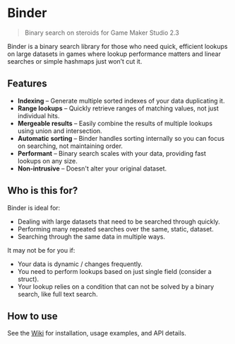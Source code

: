 # Binder

> Binary search on steroids for Game Maker Studio 2.3

Binder is a binary search library for those who need quick, efficient lookups on large datasets in games where lookup performance matters and linear searches or simple hashmaps just won’t cut it.


## Features

- **Indexing** – Generate multiple sorted indexes of your data duplicating it.
- **Range lookups** – Quickly retrieve ranges of matching values, not just individual hits.
- **Mergeable results** – Easily combine the results of multiple lookups using union and intersection.
- **Automatic sorting** – Binder handles sorting internally so you can focus on searching, not maintaining order.
- **Performant** – Binary search scales with your data, providing fast lookups on any size.
- **Non-intrusive** – Doesn't alter your original dataset.


## Who is this for?

Binder is ideal for:

- Dealing with large datasets that need to be searched through quickly.
- Performing many repeated searches over the same, static, dataset.
- Searching through the same data in multiple ways.

It may not be for you if:

- Your data is dynamic / changes frequently.
- You need to perform lookups based on just single field (consider a struct).
- Your lookup relies on a condition that can not be solved by a binary search, like full text search.


## How to use

See the [Wiki](https://github.com/homunculus84/binder/wiki) for installation, usage examples, and API details.

